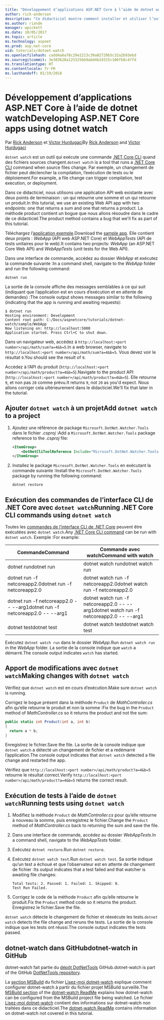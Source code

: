 ```yaml
---
title: "Développement d’applications ASP.NET Core à l’aide de dotnet watch"
author: rick-anderson
description: "Ce didacticiel montre comment installer et utiliser l’outil Observateur de fichiers (dotnet watch) de l’interface de ligne de commande .NET Core dans une application ASP.NET Core."
ms.author: riande
manager: wpickett
ms.date: 10/05/2017
ms.topic: article
ms.technology: aspnet
ms.prod: asp.net-core
uid: tutorials/dotnet-watch
ms.openlocfilehash: cadd4a6a78c29e2213c39a02729b5c32a2b93ebd
ms.sourcegitcommit: 3e303620a125325bb9abd4b2d315c106fb8c47fd
ms.translationtype: HT
ms.contentlocale: fr-FR
ms.lasthandoff: 01/19/2018
---
```

# <a name="developing-aspnet-core-apps-using-dotnet-watch"></a><span data-ttu-id="ed75b-103">Développement d’applications ASP.NET Core à l’aide de dotnet watch</span><span class="sxs-lookup"><span data-stu-id="ed75b-103">Developing ASP.NET Core apps using dotnet watch</span></span>

<span data-ttu-id="ed75b-104">Par [Rick Anderson](https://twitter.com/RickAndMSFT) et [Victor Hurdugaci](https://twitter.com/victorhurdugaci)</span><span class="sxs-lookup"><span data-stu-id="ed75b-104">By [Rick Anderson](https://twitter.com/RickAndMSFT) and [Victor Hurdugaci](https://twitter.com/victorhurdugaci)</span></span>

<span data-ttu-id="ed75b-105">`dotnet watch` est un outil qui exécute une commande [.NET Core CLI](/dotnet/core/tools) quand des fichiers sources changent.</span><span class="sxs-lookup"><span data-stu-id="ed75b-105">`dotnet watch` is a tool that runs a [.NET Core CLI](/dotnet/core/tools) command when source files change.</span></span> <span data-ttu-id="ed75b-106">Par exemple, un changement de fichier peut déclencher la compilation, l’exécution de tests ou le déploiement.</span><span class="sxs-lookup"><span data-stu-id="ed75b-106">For example, a file change can trigger compilation, test execution, or deployment.</span></span>

<span data-ttu-id="ed75b-107">Dans ce didacticiel, nous utilisons une application API web existante avec deux points de terminaison : un qui retourne une somme et un qui retourne un produit.</span><span class="sxs-lookup"><span data-stu-id="ed75b-107">In this tutorial, we use an existing Web API app with two endpoints: one that returns a sum and one that returns a product.</span></span> <span data-ttu-id="ed75b-108">La méthode product contient un bogue que nous allons résoudre dans le cadre de ce didacticiel.</span><span class="sxs-lookup"><span data-stu-id="ed75b-108">The product method contains a bug that we'll fix as part of this tutorial.</span></span>

<span data-ttu-id="ed75b-109">Téléchargez l’[application exemple](https://github.com/aspnet/Docs/tree/master/aspnetcore/tutorials/dotnet-watch/sample).</span><span class="sxs-lookup"><span data-stu-id="ed75b-109">Download the [sample app](https://github.com/aspnet/Docs/tree/master/aspnetcore/tutorials/dotnet-watch/sample).</span></span> <span data-ttu-id="ed75b-110">Elle contient deux projets : *WebApp* (API web ASP.NET Core) et *WebAppTests* (API de tests unitaires pour le web).</span><span class="sxs-lookup"><span data-stu-id="ed75b-110">It contains two projects: *WebApp* (an ASP.NET Core Web API) and *WebAppTests* (unit tests for the Web API).</span></span>

<span data-ttu-id="ed75b-111">Dans une interface de commande, accédez au dossier *WebApp* et exécutez la commande suivante :</span><span class="sxs-lookup"><span data-stu-id="ed75b-111">In a command shell, navigate to the *WebApp* folder and run the following command:</span></span>

```console
dotnet run
```

<span data-ttu-id="ed75b-112">La sortie de la console affiche des messages semblables à ce qui suit (indiquant que l’application est en cours d’exécution et en attente de demandes) :</span><span class="sxs-lookup"><span data-stu-id="ed75b-112">The console output shows messages similar to the following (indicating that the app is running and awaiting requests):</span></span>

```console
$ dotnet run
Hosting environment: Development
Content root path: C:/Docs/aspnetcore/tutorials/dotnet-watch/sample/WebApp
Now listening on: http://localhost:5000
Application started. Press Ctrl+C to shut down.
```

<span data-ttu-id="ed75b-113">Dans un navigateur web, accédez à `http://localhost:<port number>/api/math/sum?a=4&b=5`.</span><span class="sxs-lookup"><span data-stu-id="ed75b-113">In a web browser, navigate to `http://localhost:<port number>/api/math/sum?a=4&b=5`.</span></span> <span data-ttu-id="ed75b-114">Vous devez voir le résultat `9`.</span><span class="sxs-lookup"><span data-stu-id="ed75b-114">You should see the result of `9`.</span></span>

<span data-ttu-id="ed75b-115">Accédez à l’API du produit (`http://localhost:<port number>/api/math/product?a=4&b=5`).</span><span class="sxs-lookup"><span data-stu-id="ed75b-115">Navigate to the product API (`http://localhost:<port number>/api/math/product?a=4&b=5`).</span></span> <span data-ttu-id="ed75b-116">Elle retourne `9`, et non pas `20` comme prévu.</span><span class="sxs-lookup"><span data-stu-id="ed75b-116">It returns `9`, not `20` as you'd expect.</span></span> <span data-ttu-id="ed75b-117">Nous allons corriger cela ultérieurement dans le didacticiel.</span><span class="sxs-lookup"><span data-stu-id="ed75b-117">We'll fix that later in the tutorial.</span></span>

## <a name="add-dotnet-watch-to-a-project"></a><span data-ttu-id="ed75b-118">Ajouter `dotnet watch` à un projet</span><span class="sxs-lookup"><span data-stu-id="ed75b-118">Add `dotnet watch` to a project</span></span>

1. <span data-ttu-id="ed75b-119">Ajoutez une référence de package `Microsoft.DotNet.Watcher.Tools` dans le fichier *.csproj* :</span><span class="sxs-lookup"><span data-stu-id="ed75b-119">Add a `Microsoft.DotNet.Watcher.Tools` package reference to the *.csproj* file:</span></span>

    ```xml
    <ItemGroup>
        <DotNetCliToolReference Include="Microsoft.DotNet.Watcher.Tools" Version="2.0.0" />
    </ItemGroup> 
    ```

1. <span data-ttu-id="ed75b-120">Installez le package `Microsoft.DotNet.Watcher.Tools` en exécutant la commande suivante :</span><span class="sxs-lookup"><span data-stu-id="ed75b-120">Install the `Microsoft.DotNet.Watcher.Tools` package by running the following command:</span></span>
    
    ```console
    dotnet restore
    ```

## <a name="running-net-core-cli-commands-using-dotnet-watch"></a><span data-ttu-id="ed75b-121">Exécution des commandes de l’interface CLI de .NET Core avec `dotnet watch`</span><span class="sxs-lookup"><span data-stu-id="ed75b-121">Running .NET Core CLI commands using `dotnet watch`</span></span>

<span data-ttu-id="ed75b-122">Toutes les [commandes de l’interface CLI de .NET Core](/dotnet/core/tools#cli-commands) peuvent être exécutées avec `dotnet watch`.</span><span class="sxs-lookup"><span data-stu-id="ed75b-122">Any [.NET Core CLI command](/dotnet/core/tools#cli-commands) can be run with `dotnet watch`.</span></span> <span data-ttu-id="ed75b-123">Exemple :</span><span class="sxs-lookup"><span data-stu-id="ed75b-123">For example:</span></span>

| <span data-ttu-id="ed75b-124">Commande</span><span class="sxs-lookup"><span data-stu-id="ed75b-124">Command</span></span> | <span data-ttu-id="ed75b-125">Commande avec watch</span><span class="sxs-lookup"><span data-stu-id="ed75b-125">Command with watch</span></span> |
| ---- | ----- |
| <span data-ttu-id="ed75b-126">dotnet run</span><span class="sxs-lookup"><span data-stu-id="ed75b-126">dotnet run</span></span> | <span data-ttu-id="ed75b-127">dotnet watch run</span><span class="sxs-lookup"><span data-stu-id="ed75b-127">dotnet watch run</span></span> |
| <span data-ttu-id="ed75b-128">dotnet run -f netcoreapp2.0</span><span class="sxs-lookup"><span data-stu-id="ed75b-128">dotnet run -f netcoreapp2.0</span></span> | <span data-ttu-id="ed75b-129">dotnet watch run -f netcoreapp2.0</span><span class="sxs-lookup"><span data-stu-id="ed75b-129">dotnet watch run -f netcoreapp2.0</span></span> |
| <span data-ttu-id="ed75b-130">dotnet run -f netcoreapp2.0 -- --arg1</span><span class="sxs-lookup"><span data-stu-id="ed75b-130">dotnet run -f netcoreapp2.0 -- --arg1</span></span> | <span data-ttu-id="ed75b-131">dotnet watch run -f netcoreapp2.0 -- --arg1</span><span class="sxs-lookup"><span data-stu-id="ed75b-131">dotnet watch run -f netcoreapp2.0 -- --arg1</span></span> |
| <span data-ttu-id="ed75b-132">dotnet test</span><span class="sxs-lookup"><span data-stu-id="ed75b-132">dotnet test</span></span> | <span data-ttu-id="ed75b-133">dotnet watch test</span><span class="sxs-lookup"><span data-stu-id="ed75b-133">dotnet watch test</span></span> |

<span data-ttu-id="ed75b-134">Exécutez `dotnet watch run` dans le dossier *WebApp*.</span><span class="sxs-lookup"><span data-stu-id="ed75b-134">Run `dotnet watch run` in the *WebApp* folder.</span></span> <span data-ttu-id="ed75b-135">La sortie de la console indique que `watch` a démarré.</span><span class="sxs-lookup"><span data-stu-id="ed75b-135">The console output indicates `watch` has started.</span></span>

## <a name="making-changes-with-dotnet-watch"></a><span data-ttu-id="ed75b-136">Apport de modifications avec `dotnet watch`</span><span class="sxs-lookup"><span data-stu-id="ed75b-136">Making changes with `dotnet watch`</span></span>

<span data-ttu-id="ed75b-137">Vérifiez que `dotnet watch` est en cours d’exécution.</span><span class="sxs-lookup"><span data-stu-id="ed75b-137">Make sure `dotnet watch` is running.</span></span>

<span data-ttu-id="ed75b-138">Corrigez le bogue présent dans la méthode `Product` de *MathController.cs* afin qu’elle retourne le produit et non la somme :</span><span class="sxs-lookup"><span data-stu-id="ed75b-138">Fix the bug in the `Product` method of *MathController.cs* so it returns the product and not the sum:</span></span>

```csharp
public static int Product(int a, int b)
{
  return a * b;
} 
```

<span data-ttu-id="ed75b-139">Enregistrez le fichier.</span><span class="sxs-lookup"><span data-stu-id="ed75b-139">Save the file.</span></span> <span data-ttu-id="ed75b-140">La sortie de la console indique que `dotnet watch` a détecté un changement de fichier et a redémarré l’application.</span><span class="sxs-lookup"><span data-stu-id="ed75b-140">The console output indicates that `dotnet watch` detected a file change and restarted the app.</span></span>

<span data-ttu-id="ed75b-141">Vérifiez que `http://localhost:<port number>/api/math/product?a=4&b=5` retourne le résultat correct.</span><span class="sxs-lookup"><span data-stu-id="ed75b-141">Verify `http://localhost:<port number>/api/math/product?a=4&b=5` returns the correct result.</span></span>

## <a name="running-tests-using-dotnet-watch"></a><span data-ttu-id="ed75b-142">Exécution de tests à l’aide de `dotnet watch`</span><span class="sxs-lookup"><span data-stu-id="ed75b-142">Running tests using `dotnet watch`</span></span>

1. <span data-ttu-id="ed75b-143">Modifiez la méthode `Product` de *MathController.cs* pour qu’elle retourne à nouveau la somme, puis enregistrez le fichier.</span><span class="sxs-lookup"><span data-stu-id="ed75b-143">Change the `Product` method of *MathController.cs* back to returning the sum and save the file.</span></span>
1. <span data-ttu-id="ed75b-144">Dans une interface de commande, accédez au dossier *WebAppTests*.</span><span class="sxs-lookup"><span data-stu-id="ed75b-144">In a command shell, navigate to the *WebAppTests* folder.</span></span>
1. <span data-ttu-id="ed75b-145">Exécutez `dotnet restore`.</span><span class="sxs-lookup"><span data-stu-id="ed75b-145">Run `dotnet restore`.</span></span>
1. <span data-ttu-id="ed75b-146">Exécutez `dotnet watch test`.</span><span class="sxs-lookup"><span data-stu-id="ed75b-146">Run `dotnet watch test`.</span></span> <span data-ttu-id="ed75b-147">Sa sortie indique qu’un test a échoué et que l’observateur est en attente de changement de fichier :</span><span class="sxs-lookup"><span data-stu-id="ed75b-147">Its output indicates that a test failed and that watcher is awaiting file changes:</span></span>

     ```console
     Total tests: 2. Passed: 1. Failed: 1. Skipped: 0.
     Test Run Failed.
     ```

1. <span data-ttu-id="ed75b-148">Corrigez le code de la méthode `Product` afin qu’elle retourne le produit.</span><span class="sxs-lookup"><span data-stu-id="ed75b-148">Fix the `Product` method code so it returns the product.</span></span> <span data-ttu-id="ed75b-149">Enregistrez le fichier.</span><span class="sxs-lookup"><span data-stu-id="ed75b-149">Save the file.</span></span>

<span data-ttu-id="ed75b-150">`dotnet watch` détecte le changement de fichier et réexécute les tests.</span><span class="sxs-lookup"><span data-stu-id="ed75b-150">`dotnet watch` detects the file change and reruns the tests.</span></span> <span data-ttu-id="ed75b-151">La sortie de la console indique que les tests ont réussi.</span><span class="sxs-lookup"><span data-stu-id="ed75b-151">The console output indicates the tests passed.</span></span>

## <a name="dotnet-watch-in-github"></a><span data-ttu-id="ed75b-152">dotnet-watch dans GitHub</span><span class="sxs-lookup"><span data-stu-id="ed75b-152">dotnet-watch in GitHub</span></span>

<span data-ttu-id="ed75b-153">dotnet-watch fait partie du [dépôt DotNetTools](https://github.com/aspnet/DotNetTools/tree/dev/src/dotnet-watch) GitHub.</span><span class="sxs-lookup"><span data-stu-id="ed75b-153">dotnet-watch is part of the GitHub [DotNetTools repository](https://github.com/aspnet/DotNetTools/tree/dev/src/dotnet-watch).</span></span>

<span data-ttu-id="ed75b-154">La [section MSBuild](https://github.com/aspnet/DotNetTools/tree/dev/src/dotnet-watch#msbuild) du fichier [Lisez-moi dotnet-watch](https://github.com/aspnet/DotNetTools/blob/dev/src/dotnet-watch/README.md) explique comment configurer dotnet-watch à partir du fichier projet MSBuild surveillé.</span><span class="sxs-lookup"><span data-stu-id="ed75b-154">The [MSBuild section](https://github.com/aspnet/DotNetTools/tree/dev/src/dotnet-watch#msbuild) of the [dotnet-watch ReadMe](https://github.com/aspnet/DotNetTools/blob/dev/src/dotnet-watch/README.md) explains how dotnet-watch can be configured from the MSBuild project file being watched.</span></span> <span data-ttu-id="ed75b-155">Le fichier [Lisez-moi dotnet-watch](https://github.com/aspnet/DotNetTools/blob/dev/src/dotnet-watch/README.md) contient des informations sur dotnet-watch non traitées dans ce didacticiel.</span><span class="sxs-lookup"><span data-stu-id="ed75b-155">The [dotnet-watch ReadMe](https://github.com/aspnet/DotNetTools/blob/dev/src/dotnet-watch/README.md) contains information on dotnet-watch not covered in this tutorial.</span></span>
